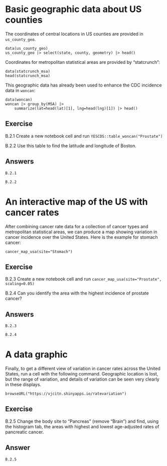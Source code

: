 # Basic geographic data about US counties

The coordinates of central locations in US counties are provided in
`us_county_geo`.

    data(us_county_geo)
    us_county_geo |> select(state, county, geometry) |> head()

Coordinates for metropolitan statistical areas are provided by
“statcrunch”:

    data(statcrunch_msa)
    head(statcrunch_msa)

This geographic data has already been used to enhance the CDC incidence
data in `woncan`:

    data(woncan)
    woncan |> group_by(MSA) |> 
        summarize(lat=head(lat)[1], lng=head(lng)[1]) |> head()

## Exercise

B.2.1 Create a new notebook cell and run
`YESCDS::table_woncan("Prostate")`

B.2.2 Use this table to find the latitude and longitude of Boston.

## Answers

    B.2.1

    B.2.2

# An interactive map of the US with cancer rates

After combining cancer rate data for a collection of cancer types and
metropolitan statistical areas, we can produce a map showing variation
in cancer incidence over the United States. Here is the example for
stomach cancer:

    cancer_map_usa(site="Stomach")

## Exercise

B.2.3 Create a new notebook cell and run
`cancer_map_usa(site="Prostate", scaling=0.05)`

B.2.4 Can you identify the area with the highest incidence of prostate
cancer?

## Answers

    B.2.3

    B.2.4

# A data graphic

Finally, to get a different view of variation in cancer rates across the
United States, run a cell with the following command. Geographic
location is lost, but the range of variation, and details of variation
can be seen very clearly in these displays.

    browseURL("https://vjcitn.shinyapps.io/ratevariation")

## Exercise

B.2.5 Change the body site to “Pancreas” (remove “Brain”) and find,
using the histogram tab, the areas with highest and lowest age-adjusted
rates of pancreatic cancer.

## Answer

    B.2.5
